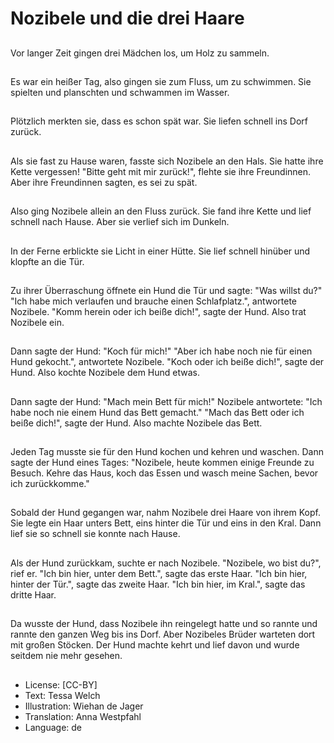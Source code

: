 # Nozibele und die drei Haare

##
Vor langer Zeit gingen drei Mädchen los, um Holz zu sammeln.

##
Es war ein heißer Tag, also gingen sie zum Fluss, um zu schwimmen. Sie spielten und planschten und schwammen im Wasser.

##
Plötzlich merkten sie, dass es schon spät war. Sie liefen schnell ins Dorf zurück.

##
Als sie fast zu Hause waren, fasste sich Nozibele an den Hals. Sie hatte ihre Kette vergessen! "Bitte geht mit mir zurück!", flehte sie ihre Freundinnen. Aber ihre Freundinnen sagten, es sei zu spät.

##
Also ging Nozibele allein an den Fluss zurück. Sie fand ihre Kette und lief schnell nach Hause. Aber sie verlief sich im Dunkeln.

##
In der Ferne erblickte sie Licht in einer Hütte. Sie lief schnell hinüber und klopfte an die Tür.

##
Zu ihrer Überraschung öffnete ein Hund die Tür und sagte: "Was willst du?"
"Ich habe mich verlaufen und brauche einen Schlafplatz.", antwortete Nozibele.
"Komm herein oder ich beiße dich!", sagte der Hund. Also trat Nozibele ein.

##
Dann sagte der Hund: "Koch für mich!"
"Aber ich habe noch nie für einen Hund gekocht.", antwortete Nozibele.
"Koch oder ich beiße dich!", sagte der Hund. Also kochte Nozibele dem Hund etwas.

##
Dann sagte der Hund: "Mach mein Bett für mich!"
Nozibele antwortete: "Ich habe noch nie einem Hund das Bett gemacht."
"Mach das Bett oder ich beiße dich!", sagte der Hund. Also machte Nozibele das Bett.

##
Jeden Tag musste sie für den Hund kochen und kehren und waschen. Dann sagte der Hund eines Tages: "Nozibele, heute kommen einige Freunde zu Besuch. Kehre das Haus, koch das Essen und wasch meine Sachen, bevor ich zurückkomme."

##
Sobald der Hund gegangen war, nahm Nozibele drei Haare von ihrem Kopf. Sie legte ein Haar unters Bett, eins hinter die Tür und eins in den Kral. Dann lief sie so schnell sie konnte nach Hause.

##
Als der Hund zurückkam, suchte er nach Nozibele. "Nozibele, wo bist du?", rief er. "Ich bin hier, unter dem Bett.", sagte das erste Haar. "Ich bin hier, hinter der Tür.", sagte das zweite Haar. "Ich bin hier, im Kral.", sagte das dritte Haar.

##
Da wusste der Hund, dass Nozibele ihn reingelegt hatte und so rannte und rannte den ganzen Weg bis ins Dorf. Aber Nozibeles Brüder warteten dort mit großen Stöcken. Der Hund machte kehrt und lief davon und wurde seitdem nie mehr gesehen.

##
* License: [CC-BY]
* Text: Tessa Welch
* Illustration: Wiehan de Jager
* Translation: Anna Westpfahl
* Language: de
